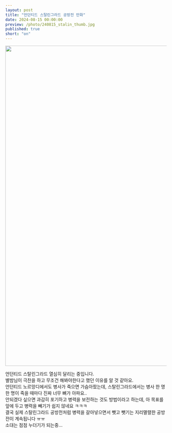 ```yaml
---
layout: post
title: "언던티드 스탈린그라드 공방전 만화"
date: 2024-08-15 00:00:00
preview: /photo/240815_stalin_thumb.jpg
published: true
short: "on"
---
```


<img src="/photo/240815_stalin.jpg" width="1000">

언던티드 스탈린그라드 열심히 달리는 중입니다.<br>
별밤님이 극찬을 하고 무조건 해봐야한다고 했던 이유를 알 것 같아요.<br>
언던티드 노르망디에서도 병사가 죽으면 가슴아팠는데, 스탈린그라드에서는 병사 한 명 한 명이 죽을 때마다 진짜 너무 뼈가 아파요..<br>
안되겠다 싶으면 과감히 포기하고 병력을 보전하는 것도 방법이라고 하는데, 아 목표를 앞에 두고 병력을 빼기가 쉽지 않네요 ㅋㅋㅋ<br>
결국 실제 스탈린그라드 공방전처럼 병력을 갈아넣으면서 뺏고 뺏기는 지리멸렬한 공방전이 계속됩니다 ㅠㅠ<br>
소대는 점점 누더기가 되는중...









